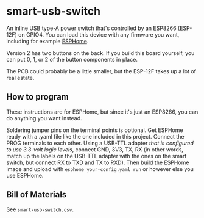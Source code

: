 # smart-usb-switch

An inline USB type-A power switch that's controlled by an ESP8266 (ESP-12F) on
GPIO4. You can load this device with any firmware you want, including for
example [ESPHome](https://esphome.io).

Version 2 has two buttons on the back. If you build this board yourself, you can
put 0, 1, or 2 of the button components in place.

The PCB could probably be a little smaller, but the ESP-12F takes up a lot of
real estate.

## How to program

These instructions are for ESPHome, but since it's just an ESP8266, you can do
anything you want instead.

Soldering jumper pins on the terminal points is optional. Get ESPHome ready with
a .yaml file like the one included in this project. Connect the PROG terminals
to each other. Using a USB-TTL adapter _that is configured to use 3.3-volt logic
levels_, connect GND, 3V3, TX, RX (in other words, match up the labels on the
USB-TTL adapter with the ones on the smart switch, but connect RX to TXD and TX
to RXD). Then build the ESPHome image and upload with
`esphome your-config.yaml run` or however else you use ESPHome.

## Bill of Materials

See `smart-usb-switch.csv`.
